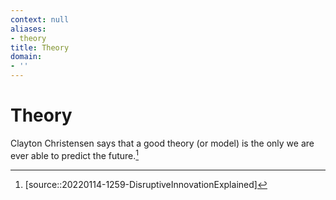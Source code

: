 ```yaml
---
context: null
aliases:
- theory
title: Theory
domain:
- ''
---
```


# Theory

Clayton Christensen says that a good theory (or model) is the only we are ever able to predict the future.[^1]

[^1]: [source::20220114-1259-DisruptiveInnovationExplained]
